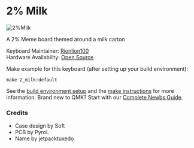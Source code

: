 # 2% Milk

![2%Milk](https://i.imgur.com/Ud96uXn.png)

A 2% Meme board themed around a milk carton

Keyboard Maintainer: [Rionlion100](https://github.com/rionlion100)  
Hardware Availability: [Open Source](https://github.com/Rionlion100/Spaceboards/tree/master/Keyboards/2_milk)

Make example for this keyboard (after setting up your build environment):

    make 2_milk:default

See the [build environment setup](https://docs.qmk.fm/#/getting_started_build_tools) and the [make instructions](https://docs.qmk.fm/#/getting_started_make_guide) for more information. Brand new to QMK? Start with our [Complete Newbs Guide](https://docs.qmk.fm/#/newbs).

### Credits
+ Case design by Soft
+ PCB by PyroL
+ Name by jetpacktuxedo
